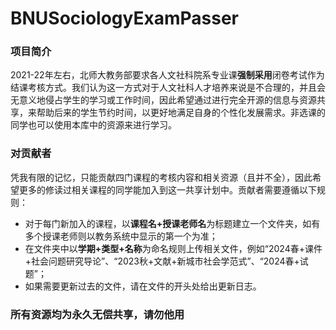 # BNUSociologyExamPasser

### 项目简介
2021-22年左右，北师大教务部要求各人文社科院系专业课**强制采用**闭卷考试作为结课考核方式。我们认为这一方式对于人文社科人才培养来说是不合理的，并且会无意义地侵占学生的学习或工作时间，因此希望通过进行完全开源的信息与资源共享，来帮助后来的学生节约时间，以更好地满足自身的个性化发展需求。非选课的同学也可以使用本库中的资源来进行学习。

### 对贡献者
凭我有限的记忆，只能贡献四门课程的考核内容和相关资源（且并不全），因此希望更多的修读过相关课程的同学能加入到这一共享计划中。贡献者需要遵循以下规则：
- 对于每门新加入的课程，以**课程名+授课老师名**为标题建立一个文件夹，如有多个授课老师则以教务系统中显示的第一个为准；
- 在文件夹中以**学期+类型+名称**为命名规则上传相关文件，例如“2024春+课件+社会问题研究导论”、“2023秋+文献+新城市社会学范式”、“2024春+试题”；
- 如果需要更新过去的文件，请在文件的开头处给出更新日志。

### 所有资源均为永久无偿共享，请勿他用
